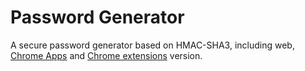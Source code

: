# Password Generator

A secure password generator based on HMAC-SHA3, including web, [Chrome Apps](https://developer.chrome.com/apps/about_apps) and [Chrome extensions](https://developer.chrome.com/extensions) version.
